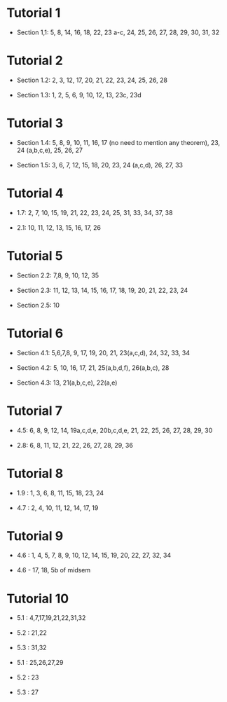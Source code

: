 # Tutorial 1
* Section 1,1: 5, 8, 14, 16, 18, 22, 23 a-c, 24, 25, 26, 27, 28, 29, 30, 31, 32
# Tutorial 2
* Section 1.2: 2, 3, 12, 17, 20, 21, 22, 23, 24, 25, 26, 28<br><br>
* Section 1.3: 1, 2, 5, 6, 9, 10, 12, 13, 23c, 23d
# Tutorial 3
* Section 1.4: 5,  8, 9, 10, 11, 16, 17 (no need to mention any theorem), 23, 24 (a,b,c,e), 25, 26, 27<br><br>
* Section 1.5: 3, 6, 7, 12, 15, 18, 20, 23, 24 (a,c,d), 26, 27, 33
# Tutorial 4
* 1.7: 2, 7, 10, 15, 19, 21, 22, 23, 24, 25, 31, 33, 34, 37, 38<br><br>
* 2.1: 10, 11, 12, 13, 15, 16, 17, 26
# Tutorial 5
* Section 2.2: 7,8, 9, 10, 12, 35<br><br>
* Section 2.3: 11, 12, 13, 14, 15, 16, 17, 18, 19, 20, 21, 22, 23, 24<br><br>
* Section 2.5: 10
# Tutorial 6
* Section 4.1: 5,6,7,8, 9, 17, 19, 20, 21, 23(a,c,d), 24, 32, 33, 34<br><br>
* Section 4.2: 5, 10, 16, 17, 21, 25(a,b,d,f), 26(a,b,c), 28<br><br>
* Section 4.3: 13, 21(a,b,c,e), 22(a,e)
# Tutorial 7
* 4.5: 6, 8, 9, 12, 14, 19a,c,d,e, 20b,c,d,e, 21, 22, 25, 26, 27, 28, 29, 30<br><br>
* 2.8: 6, 8, 11, 12, 21, 22, 26, 27, 28, 29, 36
# Tutorial 8
* 1.9 : 1, 3, 6, 8, 11, 15, 18, 23, 24<br><br>
* 4.7 : 2, 4, 10, 11, 12, 14, 17, 19
# Tutorial 9
* 4.6 : 1, 4, 5, 7, 8, 9, 10, 12, 14, 15, 19, 20, 22, 27, 32, 34<br><br>
* 4.6 - 17, 18, 5b of midsem
# Tutorial 10
* 5.1 : 4,7,17,19,21,22,31,32<br><br>
* 5.2 : 21,22<br><br>
* 5.3 : 31,32<br><br>
* 5.1 : 25,26,27,29<br><br>
* 5.2 : 23<br><br>
* 5.3 : 27
